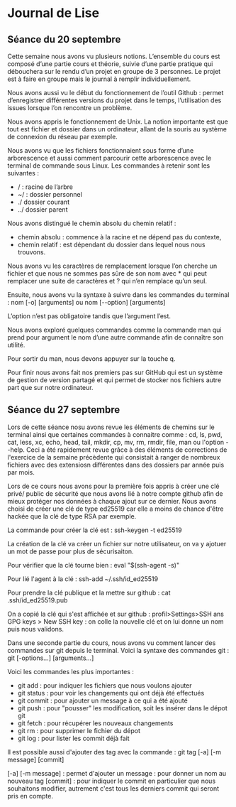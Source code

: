 # Journal de Lise
## Séance du 20 septembre

Cette semaine nous avons vu plusieurs notions. 
L’ensemble du cours est composé d’une partie cours et théorie, suivie d’une partie pratique qui débouchera sur le rendu d’un projet en groupe de 3 personnes.
Le projet est à faire en groupe mais le journal à remplir individuellement.

Nous avons aussi vu le début du fonctionnement de l’outil Github : permet d’enregistrer différentes versions du projet dans le temps, l’utilisation des issues lorsque l’on rencontre un problème.

Nous avons appris le fonctionnement de Unix. La notion importante est que tout est fichier et dossier dans un ordinateur, allant de la souris au système de connexion du réseau par exemple.

Nous avons vu que les fichiers fonctionnaient sous forme d’une arborescence et aussi comment parcourir cette arborescence avec le terminal de commande sous Linux.
Les commandes à retenir sont les suivantes : 
- / : racine de l’arbre
- ~/ : dossier personnel
- ./ dossier courant
- ../ dossier parent

Nous avons distingué le chemin absolu du chemin relatif : 
- chemin absolu : commence à la racine et ne dépend pas du contexte,
- chemin relatif : est dépendant du dossier dans lequel nous nous trouvons.

Nous avons vu les caractères de remplacement lorsque l’on cherche un fichier et que nous ne sommes pas sûre de son nom avec * qui peut remplacer une suite de caractères et ? qui n’en remplace qu’un seul.

Ensuite, nous avons vu la syntaxe à suivre dans les commandes du terminal : 
	nom [-o] [arguments]		ou 	nom [--option] [arguments]

L’option n’est pas obligatoire tandis que l’argument l’est.

Nous avons exploré quelques commandes comme la commande man qui prend pour argument le nom d’une autre commande afin de connaître son utilité.

Pour sortir du man, nous devons appuyer sur la touche q.

Pour finir nous avons fait nos premiers pas sur GitHub qui est un système de gestion de version partagé et qui permet de stocker nos fichiers autre part que sur notre ordinateur.


## Séance du 27 septembre

Lors de cette séance nosu avons revue les éléments de chemins sur le terminal ainsi que certaines commandes à connaitre comme : cd, ls, pwd, cat, less, xc, echo, head, tail, mkdir, cp, mv, rm, rmdir, file, man ou l'option --help. Ceci a été rapidement revue grâce à des éléments de corrections de l'exercice de la semaine précèdente qui consistait à ranger de nombreux fichiers avec des extensiosn différentes dans des dossiers par année puis par mois. 

Lors de ce cours nous avons pour la première fois appris à créer une clé privé/ public de sécurité que nous avons lié à notre compte github afin de mieux protéger nos données à chaque ajout sur ce dernier. 
Nous avons choisi de créer une clé de type ed25519 car elle a moins de chance d'être hackée que la clé de type RSA par exemple. 

La commande pour créer la clé est : ssh-keygen -t ed25519

La création de la clé va créer un fichier sur notre utilisateur, on va y ajotuer un mot de passe pour plus de sécurisaiton. 

Pour vérifier que la clé tourne bien : eval "$(ssh-agent -s)"

Pour lié l'agent à la clé : ssh-add ~/.ssh/id_ed25519

Pour prendre la clé publique et la mettre sur github : cat .ssh/id_ed25519.pub

On a copié la clé qui s'est affichée et sur github : profil>Settings>SSH ans GPG keys > New SSH key : on colle la nouvelle clé et on lui donne un nom puis nous validons. 

Dans une seconde partie du cours, nous avons vu comment lancer des commandes sur git depuis le terminal.
Voici la syntaxe des commandes git : git <sous-commande> [-options…] [arguments…]

Voici les commandes les plus importantes : 
- git add <file> : pour indiquer les fichiers que nous voulons ajouter
- git status : pour voir les changements qui ont déjà été effectués
- git commit : pour ajouter un message à ce qui a été ajouté
- git push : pour "pousser" les modification, soit les insérer dans le dépot git
- git fetch : pour récupérer les nouveaux changements
- git rm <file> : pour supprimer le fichier du dépot
- git log : pour lister les commit déjà fait

Il est possible aussi d'ajouter des tag avec la commande : 
	git tag [-a] [-m message] <tagname> [commit]

[-a] [-m message] : permet d'ajouter un message
<tagname> : pour donner un nom au nouveau tag
[commit] : pour indiquer le commit en particulier que nous souhaitons modifier, autrement c'est tous les derniers commit qui seront pris en compte. 

